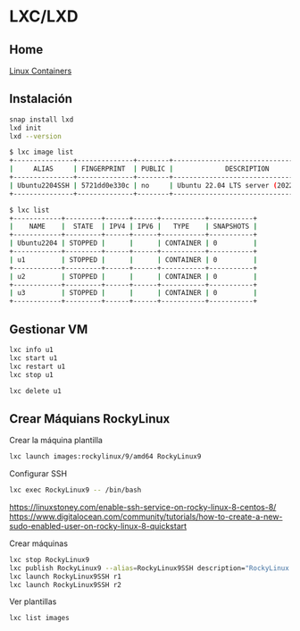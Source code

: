 # LXC/LXD

## Home
[Linux Containers](https://linuxcontainers.org/)

## Instalación

```bash
snap install lxd
lxd init
lxd --version
```



```bash
$ lxc image list
+---------------+--------------+--------+--------------------------------------+--------------+-----------+----------+-----------------------------+
|     ALIAS     | FINGERPRINT  | PUBLIC |             DESCRIPTION              | ARCHITECTURE |   TYPE    |   SIZE   |         UPLOAD DATE         |
+---------------+--------------+--------+--------------------------------------+--------------+-----------+----------+-----------------------------+
| Ubuntu2204SSH | 5721dd0e330c | no     | Ubuntu 22.04 LTS server (20221101.1) | x86_64       | CONTAINER | 602.55MB | Nov 8, 2022 at 8:05am (UTC) |
+---------------+--------------+--------+--------------------------------------+--------------+-----------+----------+-----------------------------+

$ lxc list
+------------+---------+------+------+-----------+-----------+
|    NAME    |  STATE  | IPV4 | IPV6 |   TYPE    | SNAPSHOTS |
+------------+---------+------+------+-----------+-----------+
| Ubuntu2204 | STOPPED |      |      | CONTAINER | 0         |
+------------+---------+------+------+-----------+-----------+
| u1         | STOPPED |      |      | CONTAINER | 0         |
+------------+---------+------+------+-----------+-----------+
| u2         | STOPPED |      |      | CONTAINER | 0         |
+------------+---------+------+------+-----------+-----------+
| u3         | STOPPED |      |      | CONTAINER | 0         |
+------------+---------+------+------+-----------+-----------+
```

## Gestionar VM
```bash
lxc info u1
lxc start u1
lxc restart u1
lxc stop u1

lxc delete u1
```


## Crear Máquians RockyLinux
Crear la máquina plantilla
```bash
lxc launch images:rockylinux/9/amd64 RockyLinux9
```

Configurar SSH
```bash
lxc exec RockyLinux9 -- /bin/bash
```
https://linuxstoney.com/enable-ssh-service-on-rocky-linux-8-centos-8/
https://www.digitalocean.com/community/tutorials/how-to-create-a-new-sudo-enabled-user-on-rocky-linux-8-quickstart

Crear máquinas
```bash
lxc stop RockyLinux9
lxc publish RockyLinux9 --alias=RockyLinux9SSH description="RockyLinux con ssh key"
lxc launch RockyLinux9SSH r1
lxc launch RockyLinux9SSH r2
```

Ver plantillas
```bash
lxc list images
```